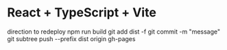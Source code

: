 # React + TypeScript + Vite

direction to redeploy
npm run build
git add dist -f
git commit -m "message"
git subtree push --prefix dist origin gh-pages